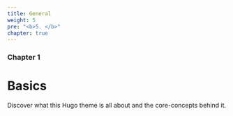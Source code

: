 ```yaml
---
title: General
weight: 5
pre: "<b>5. </b>"
chapter: true
---
```


### Chapter 1

# Basics

Discover what this Hugo theme is all about and the core-concepts behind it.
